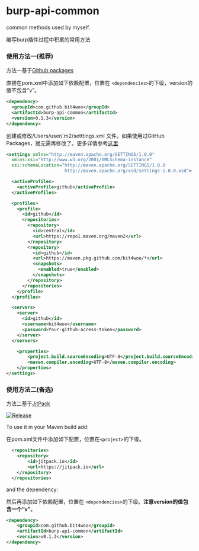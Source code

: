 # burp-api-common
common methods used by myself. 

编写burp插件过程中积累的常用方法

### 使用方法一(推荐)

方法一基于[Github packages](https://github.com/bit4woo/burp-api-common/packages)

直接在pom.xml中添加如下依赖配置，位置在 `<dependencies>`的下级，version的值不包含“v”。

```xml
<dependency>
  <groupId>com.github.bit4woo</groupId>
  <artifactId>burp-api-common</artifactId>
  <version>0.1.3</version>
</dependency>
```

创建或修改/Users/user/.m2/setttings.xml 文件，如果使用过GitHub Packages，就无需再修改了。更多详情参考[这里](https://docs.github.com/en/packages/working-with-a-github-packages-registry/working-with-the-apache-maven-registry)

```xml
<settings xmlns="http://maven.apache.org/SETTINGS/1.0.0"
  xmlns:xsi="http://www.w3.org/2001/XMLSchema-instance"
  xsi:schemaLocation="http://maven.apache.org/SETTINGS/1.0.0
                      http://maven.apache.org/xsd/settings-1.0.0.xsd">

  <activeProfiles>
    <activeProfile>github</activeProfile>
  </activeProfiles>

  <profiles>
    <profile>
      <id>github</id>
      <repositories>
        <repository>
          <id>central</id>
          <url>https://repo1.maven.org/maven2</url>
        </repository>
        <repository>
          <id>github</id>
          <url>https://maven.pkg.github.com/bit4woo/*</url>
          <snapshots>
            <enabled>true</enabled>
          </snapshots>
        </repository>
      </repositories>
    </profile>
  </profiles>

  <servers>
    <server>
      <id>github</id>
      <username>bit4woo</username>
      <password>Your-github-access-token</password>
    </server>
  </servers>

    <properties>  
        <project.build.sourceEncoding>UTF-8</project.build.sourceEncoding>  
        <maven.compiler.encoding>UTF-8</maven.compiler.encoding>  
    </properties> 
</settings>
```



### 使用方法二(备选)

方法二基于[JitPack](https://jitpack.io/#jitpack/burp-api-common)

[![Release](https://jitpack.io/v/bit4woo/burp-api-common.svg)](https://jitpack.io/#bit4woo/burp-api-common)

To use it in your Maven build add:

在pom.xml文件中添加如下配置，位置在`<project>`的下级。

```xml
  <repositories>
	<repository>
	    <id>jitpack.io</id>
	    <url>https://jitpack.io</url>
	</repository>
  </repositories>
```

and the dependency:

 然后再添加如下依赖配置，位置在 `<dependencies>`的下级。**注意version的值包含一个“v”**。

```xml
<dependency>
    <groupId>com.github.bit4woo</groupId>
    <artifactId>burp-api-common</artifactId>
    <version>v0.1.3</version>
</dependency>
```



